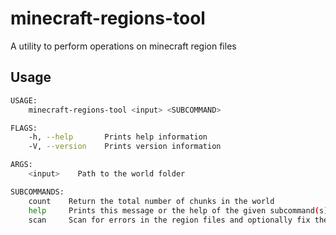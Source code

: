 # minecraft-regions-tool
A utility to perform operations on minecraft region files

## Usage

```sh
USAGE:
    minecraft-regions-tool <input> <SUBCOMMAND>

FLAGS:
    -h, --help       Prints help information
    -V, --version    Prints version information

ARGS:
    <input>    Path to the world folder

SUBCOMMANDS:
    count    Return the total number of chunks in the world
    help     Prints this message or the help of the given subcommand(s)
    scan     Scan for errors in the region files and optionally fix them
```
